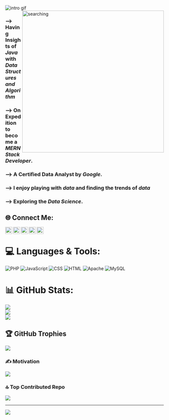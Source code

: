 <div>
	<img alt="intro gif" src="https://github.com/Rohal004/Rohal004/blob/4dddb567db18a7e794bc32d930ba622a900ef572/assests/images/i%E2%80%99m.gif">
</div>
<div>
	<img align="right" alt="searching" width="450px" src="https://github.com/images/modules/search/light2x.png" />
</div>
<h3> --> Having Insights of <em>Java</em> with <em>Data Structures and Algorithm</em></h3>
<h3> --> On Expedition to become a <em>MERN Stack Developer</em>.</h3>
<h3> --> A Certified Data Analyst by <em>Google</em>.</h3>
<h3> -->  I enjoy playing with <em>data</em> and finding the trends of <em>data</em> </h3>
<h3> --> Exploring the <em>Data Science</em>.</h3> 

## 🌐 Connect Me:
<html>
	<body>
	<a href="https://www.facebook.com/soonuu003">
  <img align="left" alt="Rohal's Facebook" width="22px" src="https://cdn.jsdelivr.net/npm/simple-icons@v13/icons/facebook.svg" />
</a>
<a href="https://www.linkedin.com/in/rohal-jamal004">
  <img align="left" alt="Rohal's Linkdein" width="22px" src="https://cdn.jsdelivr.net/npm/simple-icons@v13/icons/linkedin.svg" />
</a>
<a href="https://github.com/Rohal004">
  <img align="left" alt="Rohal's Github" width="22px" src="https://cdn.jsdelivr.net/npm/simple-icons@v13/icons/github.svg" />
</a>
<a href="https://instagram.com/rohal_0o4?igshid=OGQ5ZDc2ODk2ZA==">
  <img align="left" alt="Rohal's Kaggle" width="22px" src="https://cdn.jsdelivr.net/npm/simple-icons@13/icons/instagram.svg" />
</a>
<a href="rohaljamal12345@gmail.com">
  <img align="left" alt="Rohal's Kaggle" width="22px" src="https://cdn.jsdelivr.net/npm/simple-icons@13/icons/gmail.svg" />
</a>
		<br>
	</body>
	</html>

# 💻 Languages & Tools:
![PHP](https://img.shields.io/badge/php-%23777BB4.svg?style=for-the-badge&logo=php&logoColor=white) ![JavaScript](https://img.shields.io/badge/javascript-%23323330.svg?style=for-the-badge&logo=javascript&logoColor=%23F7DF1E) ![CSS](https://img.shields.io/badge/css3-%231572B6.svg?style=for-the-badge&logo=css3&logoColor=white) ![HTML](https://img.shields.io/badge/html5-%23E34F26.svg?style=for-the-badge&logo=html5&logoColor=white) ![Apache](https://img.shields.io/badge/apache-%23D42029.svg?style=for-the-badge&logo=apache&logoColor=white) ![MySQL](https://img.shields.io/badge/mysql-%2300f.svg?style=for-the-badge&logo=mysql&logoColor=white) 
# 📊 GitHub Stats:
![](https://github-readme-stats.vercel.app/api?username=Rohal004&theme=tokyonight&hide_border=false&include_all_commits=false&count_private=false)<br/>
![](https://github-readme-streak-stats.herokuapp.com/?user=Rohal004&theme=tokyonight&hide_border=false)<br/>
![](https://github-readme-stats.vercel.app/api/top-langs/?username=Rohal004&theme=tokyonight&hide_border=false&include_all_commits=false&count_private=false&layout=compact)

## 🏆 GitHub Trophies
![](https://github-profile-trophy.vercel.app/?username=Rohal004&theme=radical&no-frame=false&no-bg=true&margin-w=4)

### ✍️ Motivation
![](https://quotes-github-readme.vercel.app/api?type=horizontal&theme=radical)

### 🔝 Top Contributed Repo
![](https://github-contributor-stats.vercel.app/api?username=Rohal004&limit=5&theme=dark&combine_all_yearly_contributions=true)

---
[![](https://visitcount.itsvg.in/api?id=Rohal004&icon=0&color=0)](https://visitcount.itsvg.in)

<!-- Proudly created with GPRM ( https://gprm.itsvg.in ) -->

